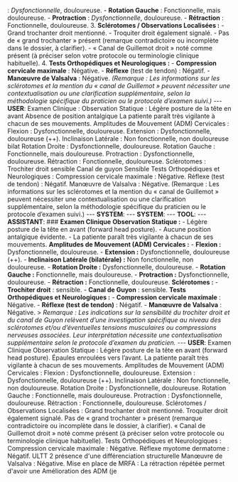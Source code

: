 : *Dysfonctionnelle*, douloureuse. - **Rotation Gauche** : Fonctionnelle, mais douloureuse. - **Protraction** : *Dysfonctionnelle*, douloureuse. - **Rétraction** : Fonctionnelle, douloureuse. 3. **Sclérotomes / Observations Localisées :** - Grand trochanter droit mentionné. - Troquiter droit également signalé. - Pas de « grand trochanter » présent (remarque contradictoire ou incomplète dans le dossier, à clarifier). - « Canal de Guillemot droit » noté comme présent (à préciser selon votre protocole ou terminologie clinique habituelle). 4. **Tests Orthopédiques et Neurologiques :** - **Compression cervicale maximale** : Négative. - **Réflexe** (test de tendon) : Négatif. - **Manœuvre de Valsalva** : Négative. *(Remarque : Les informations sur les sclérotomes et la mention du « canal de Guillemot » peuvent nécessiter une contextualisation ou une clarification supplémentaire, selon la méthodologie spécifique du praticien ou le protocole d’examen suivi.)* --- **USER**: Examen Clinique : Observation Statique : Légère posture de la tête en avant Absence de position antalgique La patiente paraît très vigilante à chacun de ses mouvements. Amplitudes de Mouvement (ADM) Cervicales : Flexion : Dysfonctionnelle, douloureuse. Extension : Dysfonctionnelle, douloureuse (++). Inclinaison Latérale : Non fonctionnelle, non douloureuse bilat Rotation Droite : Dysfonctionnelle, douloureuse. Rotation Gauche : Fonctionnelle, mais douloureuse. Protraction : Dysfonctionnelle, douloureuse. Rétraction : Fonctionnelle, douloureuse. Sclérotomes : Trochiter droit sensible Canal de guyon Sensible Tests Orthopédiques et Neurologiques : Compression cervicale maximale : Négative. Réflexe (test de tendon) : Négatif. Manœuvre de Valsalva : Négative. (Remarque : Les informations sur les sclérotomes et la mention du « canal de Guillemot » peuvent nécessiter une contextualisation ou une clarification supplémentaire, selon la méthodologie spécifique du praticien ou le protocole d’examen suivi.) --- **SYSTEM**: --- **SYSTEM**: --- **TOOL**: --- **ASSISTANT**: ### **Examen Clinique** **Observation Statique :** - Légère posture de la tête en avant (forward head posture). - Aucune position antalgique évidente. - La patiente paraît très vigilante à chacun de ses mouvements. **Amplitudes de Mouvement (ADM) Cervicales :** - **Flexion :** Dysfonctionnelle, douloureuse. - **Extension :** Dysfonctionnelle, douloureuse (++). - **Inclinaison Latérale (bilatérale) :** Non fonctionnelle, non douloureuse. - **Rotation Droite :** Dysfonctionnelle, douloureuse. - **Rotation Gauche :** Fonctionnelle, mais douloureuse. - **Protraction :** Dysfonctionnelle, douloureuse. - **Rétraction :** Fonctionnelle, douloureuse. **Sclérotomes :** - **Trochiter droit** : sensible. - **Canal de Guyon** : sensible. **Tests Orthopédiques et Neurologiques :** - **Compression cervicale maximale** : Négative. - **Réflexe (test de tendon)** : Négatif. - **Manœuvre de Valsalva** : Négative. > *Remarque : Les indications sur la sensibilité du trochiter droit et du canal de Guyon relèvent d’une investigation spécifique au niveau des sclérotomes et/ou d’éventuelles tensions musculaires ou compressions nerveuses associées. Leur interprétation nécessite une contextualisation supplémentaire selon le protocole d’examen du praticien.* --- **USER**: Examen Clinique Observation Statique : Légère posture de la tête en avant (forward head posture). Épaules enroulées vers l’avant. La patiente paraît très vigilante à chacun de ses mouvements. Amplitudes de Mouvement (ADM) Cervicales : Flexion : Dysfonctionnelle, douloureuse. Extension : Dysfonctionnelle, douloureuse (++). Inclinaison Latérale : Non fonctionnelle, non douloureuse. Rotation Droite : Dysfonctionnelle, douloureuse. Rotation Gauche : Fonctionnelle, mais douloureuse. Protraction : Dysfonctionnelle, douloureuse. Rétraction : Fonctionnelle, douloureuse. Sclérotomes / Observations Localisées : Grand trochanter droit mentionné. Troquiter droit également signalé. Pas de « grand trochanter » présent (remarque contradictoire ou incomplète dans le dossier, à clarifier). « Canal de Guillemot droit » noté comme présent (à préciser selon votre protocole ou terminologie clinique habituelle). Tests Orthopédiques et Neurologiques : Compression cervicale maximale : Négative. Réflexe myotome dermatome : Négatif. ULTT 2 présence d'une différenciation structurelle Manœuvre de Valsalva : Négative. Mise en place de MRFA : La rétraction répétée permet d'avoir une Amélioration des ADM (je